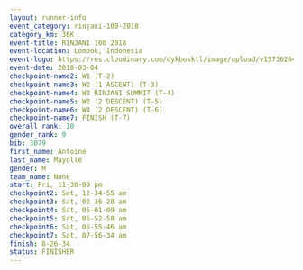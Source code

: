 ```yaml
---
layout: runner-info 
event_category: rinjani-100-2018 
category_km: 36K 
event-title: RINJANI 100 2018 
event-location: Lombok, Indonesia 
event-logo: https://res.cloudinary.com/dykbosktl/image/upload/v1573626435/Logo/Rinjani_eoufbh.png 
event-date: 2018-03-04 
checkpoint-name2: W1 (T-2) 
checkpoint-name3: W2 (1 ASCENT) (T-3) 
checkpoint-name4: W3 RINJANI SUMMIT (T-4) 
checkpoint-name5: W2 (2 DESCENT) (T-5) 
checkpoint-name6: W4 (2 DESCENT) (T-6) 
checkpoint-name7: FINISH (T-7) 
overall_rank: 10
gender_rank: 9
bib: 3079
first_name: Antoine
last_name: Mayolle
gender: M
team_name: None
start: Fri, 11-30-00 pm
checkpoint2: Sat, 12-34-55 am
checkpoint3: Sat, 02-36-28 am
checkpoint4: Sat, 05-01-09 am
checkpoint5: Sat, 05-52-58 am
checkpoint6: Sat, 06-55-46 am
checkpoint7: Sat, 07-56-34 am
finish: 8-26-34
status: FINISHER
---
```

